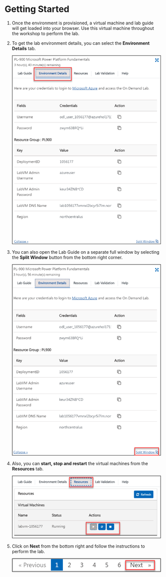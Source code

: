 # Getting Started

1. Once the environment is provisioned, a virtual machine and lab guide will get loaded into your browser. Use this virtual machine throughout the workshop to perform the lab.

1. To get the lab environment details, you can select the **Environment Details** tab.

    ![](./media/environment0.png)

1. You can also open the Lab Guide on a separate full window by selecting the **Split Window** button from the bottom right corner.

    ![](./media/splitwindow2.png)    

1. Also, you can **start, stop and restart** the virtual machines from the **Resources** tab.

    ![](./media/resources.png)

1. Click on **Next** from the bottom right and follow the instructions to perform the lab.

    ![](./media/next.png)   

